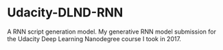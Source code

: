 # Udacity-DLND-RNN
A RNN script generation model.
My generative RNN model submission for the Udacity Deep Learning Nanodegree course I took in 2017. 
